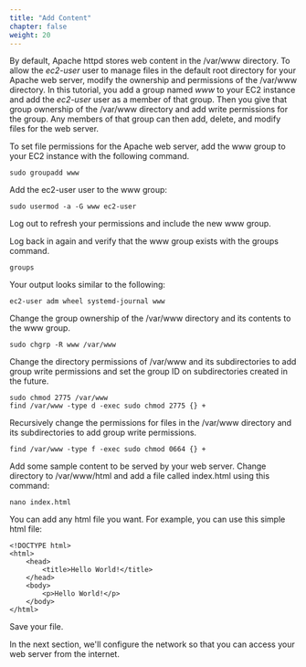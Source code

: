 ```yaml
---
title: "Add Content"
chapter: false
weight: 20
---
```


By default, Apache httpd stores web content in the /var/www directory. To 
allow the _ec2-user_ user to manage files 
in the default root directory for your Apache web 
server, modify the ownership and permissions of the /var/www directory. In this 
tutorial, you add a group named _www_ to your EC2 instance and add the _ec2-user_
user as a member of that group. Then you give that 
group ownership of the /var/www directory and add write permissions for the 
group. Any 
members of that group can then add, delete, and modify files for the web server.

To set file permissions for the Apache web server, add the www group to your EC2 instance 
with the following command.

```commandline
sudo groupadd www
```

Add the ec2-user user to the www group:

```commandline
sudo usermod -a -G www ec2-user
```

Log out to refresh your permissions and include the new www group.

Log back in again and verify that the www group exists with the groups command.

```commandline
groups
```

Your output looks similar to the following:

```commandline
ec2-user adm wheel systemd-journal www
```

Change the group ownership of the /var/www directory and its contents to the www group.
```commandline
sudo chgrp -R www /var/www
```

Change the directory permissions of /var/www and its subdirectories to add group write permissions and set the group ID on subdirectories created in the future.
```commandline
sudo chmod 2775 /var/www
find /var/www -type d -exec sudo chmod 2775 {} +
```

Recursively change the permissions for files in the /var/www directory and its subdirectories to add group write permissions.
```commandline
find /var/www -type f -exec sudo chmod 0664 {} +
```


Add some sample content to be served by your web server. Change directory to /var/www/html and add a file called index.html using this command:

```commandline
nano index.html
```

You can add any html file you want. For example, you can use this simple html file:

```code
<!DOCTYPE html>
<html>
    <head>
        <title>Hello World!</title>
    </head>
    <body>
        <p>Hello World!</p>
    </body>
</html>

```

Save your file.

In the next section, we'll configure  the network so that you can access your web server from the internet.


